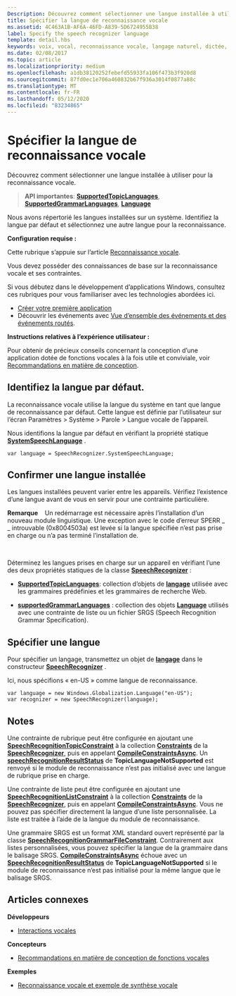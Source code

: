 ```yaml
---
Description: Découvrez comment sélectionner une langue installée à utiliser pour la reconnaissance vocale.
title: Spécifier la langue de reconnaissance vocale
ms.assetid: 4C463A1B-AF6A-46FD-A839-5D6724955B38
label: Specify the speech recognizer language
template: detail.hbs
keywords: voix, vocal, reconnaissance vocale, langage naturel, dictée, saisie, interaction utilisateur
ms.date: 02/08/2017
ms.topic: article
ms.localizationpriority: medium
ms.openlocfilehash: a1db38120252febefd55933fa106f473b3f920d8
ms.sourcegitcommit: 87fd0ec1e706a460832b67f936a3014f0877a88c
ms.translationtype: MT
ms.contentlocale: fr-FR
ms.lasthandoff: 05/12/2020
ms.locfileid: "83234865"
---
```

# <a name="specify-the-speech-recognizer-language"></a>Spécifier la langue de reconnaissance vocale


Découvrez comment sélectionner une langue installée à utiliser pour la reconnaissance vocale.

> **API importantes**: [**SupportedTopicLanguages**](https://docs.microsoft.com/uwp/api/windows.media.speechrecognition.speechrecognizer.supportedtopiclanguages), [**SupportedGrammarLanguages**](https://docs.microsoft.com/uwp/api/windows.media.speechrecognition.speechrecognizer.supportedgrammarlanguages), [**Language**](https://docs.microsoft.com/uwp/api/Windows.Globalization.Language)


Nous avons répertorié les langues installées sur un système. Identifiez la langue par défaut et sélectionnez une autre langue pour la reconnaissance.

**Configuration requise :**

Cette rubrique s’appuie sur l’article [Reconnaissance vocale](speech-recognition.md).

Vous devez posséder des connaissances de base sur la reconnaissance vocale et ses contraintes.

Si vous débutez dans le développement d’applications Windows, consultez ces rubriques pour vous familiariser avec les technologies abordées ici.

-   [Créer votre première application](https://docs.microsoft.com/windows/uwp/get-started/your-first-app)
-   Découvrir les événements avec [Vue d’ensemble des événements et des événements routés](https://docs.microsoft.com/windows/uwp/xaml-platform/events-and-routed-events-overview).

**Instructions relatives à l’expérience utilisateur :**

Pour obtenir de précieux conseils concernant la conception d’une application dotée de fonctions vocales à la fois utile et conviviale, voir [Recommandations en matière de conception](https://docs.microsoft.com/windows/uwp/input-and-devices/speech-interactions).

## <a name="identify-the-default-language"></a>Identifiez la langue par défaut.


La reconnaissance vocale utilise la langue du système en tant que langue de reconnaissance par défaut. Cette langue est définie par l’utilisateur sur l’écran Paramètres &gt; Système &gt; Parole &gt; Langue vocale de l’appareil.

Nous identifions la langue par défaut en vérifiant la propriété statique [**SystemSpeechLanguage**](https://docs.microsoft.com/uwp/api/windows.media.speechrecognition.speechrecognizer.systemspeechlanguage) .

```CSharp
var language = SpeechRecognizer.SystemSpeechLanguage; 
```

## <a name="confirm-an-installed-language"></a>Confirmer une langue installée


Les langues installées peuvent varier entre les appareils. Vérifiez l’existence d’une langue avant de vous en servir pour une contrainte particulière.

**Remarque**    Un redémarrage est nécessaire après l’installation d’un nouveau module linguistique. Une exception avec le code d’erreur SPERR \_ \_ introuvable (0x8004503a) est levée si la langue spécifiée n’est pas prise en charge ou n’a pas terminé l’installation de.

 

Déterminez les langues prises en charge sur un appareil en vérifiant l’une des deux propriétés statiques de la classe [**SpeechRecognizer**](https://docs.microsoft.com/uwp/api/Windows.Media.SpeechRecognition.SpeechRecognizer) :

-   [**SupportedTopicLanguages**](https://docs.microsoft.com/uwp/api/windows.media.speechrecognition.speechrecognizer.supportedtopiclanguages): collection d’objets de [**langage**](https://docs.microsoft.com/uwp/api/Windows.Globalization.Language) utilisée avec les grammaires prédéfinies et les grammaires de recherche Web.

-   [**supportedGrammarLanguages**](https://docs.microsoft.com/uwp/api/windows.media.speechrecognition.speechrecognizer.supportedgrammarlanguages) : collection des objets [**Language**](https://docs.microsoft.com/uwp/api/Windows.Globalization.Language) utilisés avec une contrainte de liste ou un fichier SRGS (Speech Recognition Grammar Specification).

## <a name="specify-a-language"></a>Spécifier une langue


Pour spécifier un langage, transmettez un objet de [**langage**](https://docs.microsoft.com/uwp/api/Windows.Globalization.Language) dans le constructeur [**SpeechRecognizer**](https://docs.microsoft.com/uwp/api/Windows.Media.SpeechRecognition.SpeechRecognizer) .

Ici, nous spécifions « en-US » comme langue de reconnaissance.


```CSharp
var language = new Windows.Globalization.Language("en-US"); 
var recognizer = new SpeechRecognizer(language); 
```

## <a name="remarks"></a>Notes 


Une contrainte de rubrique peut être configurée en ajoutant une [**SpeechRecognitionTopicConstraint**](https://docs.microsoft.com/uwp/api/Windows.Media.SpeechRecognition.SpeechRecognitionTopicConstraint) à la collection [**Constraints**](https://docs.microsoft.com/uwp/api/windows.media.speechrecognition.speechrecognizer.constraints) de la [**SpeechRecognizer**](https://docs.microsoft.com/uwp/api/Windows.Media.SpeechRecognition.SpeechRecognizer), puis en appelant [**CompileConstraintsAsync**](https://docs.microsoft.com/uwp/api/windows.media.speechrecognition.speechrecognizer.compileconstraintsasync). Un [**speechRecognitionResultStatus**](https://docs.microsoft.com/uwp/api/Windows.Media.SpeechRecognition.SpeechRecognitionResultStatus) de **TopicLanguageNotSupported** est renvoyé si le module de reconnaissance n’est pas initialisé avec une langue de rubrique prise en charge.

Une contrainte de liste peut être configurée en ajoutant une [**SpeechRecognitionListConstraint**](https://docs.microsoft.com/uwp/api/Windows.Media.SpeechRecognition.SpeechRecognitionListConstraint) à la collection [**Constraints**](https://docs.microsoft.com/uwp/api/windows.media.speechrecognition.speechrecognizer.constraints) de la [**SpeechRecognizer**](https://docs.microsoft.com/uwp/api/Windows.Media.SpeechRecognition.SpeechRecognizer), puis en appelant [**CompileConstraintsAsync**](https://docs.microsoft.com/uwp/api/windows.media.speechrecognition.speechrecognizer.compileconstraintsasync). Vous ne pouvez pas spécifier directement la langue d’une liste personnalisée. La liste est traitée à l’aide de la langue du module de reconnaissance.

Une grammaire SRGS est un format XML standard ouvert représenté par la classe [**SpeechRecognitionGrammarFileConstraint**](https://docs.microsoft.com/uwp/api/Windows.Media.SpeechRecognition.SpeechRecognitionGrammarFileConstraint). Contrairement aux listes personnalisées, vous pouvez spécifier la langue de la grammaire dans le balisage SRGS. [**CompileConstraintsAsync**](https://docs.microsoft.com/uwp/api/windows.media.speechrecognition.speechrecognizer.compileconstraintsasync) échoue avec un [**SpeechRecognitionResultStatus**](https://docs.microsoft.com/uwp/api/Windows.Media.SpeechRecognition.SpeechRecognitionResultStatus) de **TopicLanguageNotSupported** si le module de reconnaissance n’est pas initialisé pour la même langue que le balisage SRGS.

## <a name="related-articles"></a>Articles connexes

**Développeurs**

* [Interactions vocales](speech-interactions.md)

**Concepteurs**

* [Recommandations en matière de conception de fonctions vocales](https://docs.microsoft.com/windows/uwp/input-and-devices/speech-interactions)

**Exemples**

* [Reconnaissance vocale et exemple de synthèse vocale](https://github.com/Microsoft/Windows-universal-samples/tree/master/Samples/SpeechRecognitionAndSynthesis)
 

 




